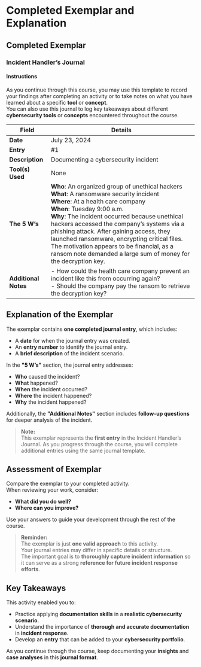 # Completed Exemplar and Explanation

## Completed Exemplar

### Incident Handler’s Journal

#### Instructions

As you continue through this course, you may use this template to record your findings after completing an activity or to take notes on what you have learned about a specific **tool** or **concept**.  
You can also use this journal to log key takeaways about different **cybersecurity tools** or **concepts** encountered throughout the course.


| **Field**          | **Details**                                                              |
|--------------------|--------------------------------------------------------------------------|
| **Date**           | July 23, 2024                                                            |
| **Entry**          | #1                                                                       |
| **Description**    | Documenting a cybersecurity incident                                     |
| **Tool(s) Used**   | None                                                                     |
| **The 5 W’s**      | **Who**: An organized group of unethical hackers<br> **What**: A ransomware security incident<br> **Where**: At a health care company<br> **When**: Tuesday 9:00 a.m.<br> **Why**: The incident occurred because unethical hackers accessed the company’s systems via a phishing attack. After gaining access, they launched ransomware, encrypting critical files. The motivation appears to be financial, as a ransom note demanded a large sum of money for the decryption key. |
| **Additional Notes** | - How could the health care company prevent an incident like this from occurring again?<br> - Should the company pay the ransom to retrieve the decryption key? |


## Explanation of the Exemplar

The exemplar contains **one completed journal entry**, which includes:

- A **date** for when the journal entry was created.
- An **entry number** to identify the journal entry.
- A **brief description** of the incident scenario.

In the **"5 W’s"** section, the journal entry addresses:

- **Who** caused the incident?
- **What** happened?
- **When** the incident occurred?
- **Where** the incident happened?
- **Why** the incident happened?

Additionally, the **"Additional Notes"** section includes **follow-up questions** for deeper analysis of the incident.

> **Note:**  
> This exemplar represents the **first entry** in the Incident Handler’s Journal. As you progress through the course, you will complete additional entries using the same journal template.


## Assessment of Exemplar

Compare the exemplar to your completed activity.  
When reviewing your work, consider:

- **What did you do well?**
- **Where can you improve?**

Use your answers to guide your development through the rest of the course.

> **Reminder:**  
> The exemplar is just **one valid approach** to this activity.  
> Your journal entries may differ in specific details or structure.  
> The important goal is to **thoroughly capture incident information** so it can serve as a strong **reference for future incident response efforts**.


## Key Takeaways

This activity enabled you to:

- Practice applying **documentation skills** in a **realistic cybersecurity scenario**.
- Understand the importance of **thorough and accurate documentation** in **incident response**.
- Develop an **entry** that can be added to your **cybersecurity portfolio**.

As you continue through the course, keep documenting your **insights** and **case analyses** in this **journal format**.
